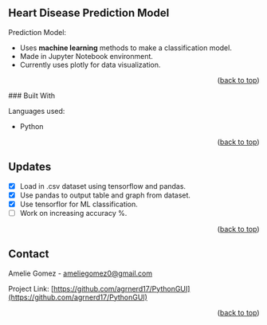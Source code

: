 <a name="readme-top"></a>


<!-- ABOUT THE PROJECT -->
## Heart Disease Prediction Model

Prediction Model:

* Uses <b>machine learning</b> methods to make a classification model. 
* Made in Jupyter Notebook environment.
* Currently uses plotly for data visualization. 

<p align="right">(<a href="#readme-top">back to top</a>)</p>
### Built With

Languages used:

* Python

<p align="right">(<a href="#readme-top">back to top</a>)</p>



<!-- UPDATES -->
## Updates

- [X] Load in .csv dataset using tensorflow and pandas.
- [X] Use pandas to output table and graph from dataset.
- [X] Use tensorflor for ML classification.
- [ ] Work on increasing accuracy %.

<p align="right">(<a href="#readme-top">back to top</a>)</p>

<!-- CONTACT -->
## Contact

Amelie Gomez - ameliegomez0@gmail.com

Project Link: [https://github.com/agrnerd17/PythonGUI](https://github.com/agrnerd17/PythonGUI)

<p align="right">(<a href="#readme-top">back to top</a>)</p>
